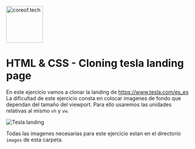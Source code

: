 <a href="https://www.coreof.tech/" target="_blank">
  <img src="https://api.brandy.run/core/logo" width="100" title="coreof.tech" alt="coreof.tech">
</a>

# HTML & CSS - Cloning tesla landing page

En este ejercicio vamos a clonar la landing de https://www.tesla.com/es_es
La dificultad de este ejercicio consta en colocar imagenes de fondo que dependan del tamaño del viewport. Para ello usaremos las unidades relativas al mismo `vh` y `vw`.

![Tesla landing](https://github.com/core-school/webdev1120/raw/master/exercises/w1d2-tesla-clone/tesla_landing.gif)

Todas las imagenes necesarias para este ejercicio estan en el directorio `images` de esta carpeta.
